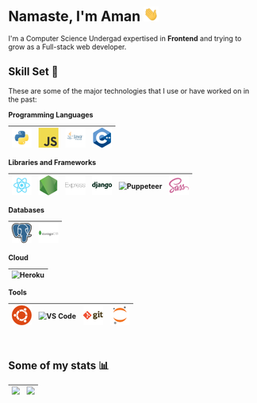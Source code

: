 
<h1>Namaste, I'm Aman <img  src="https://raw.githubusercontent.com/ABSphreak/ABSphreak/master/gifs/Hi.gif" width="30px"></h1>

I'm a Computer Science Undergad expertised in **Frontend** and trying to grow as a Full-stack web developer. 

## Skill Set :muscle:

These are some of the major technologies that I use or have worked on in the past:

**Programming Languages**

<img title="Python" alt="Python" width="40px" src="https://raw.githubusercontent.com/github/explore/master/topics/python/python.png" />|<img alt="JS" title="JavaScript" width="40px" src="https://raw.githubusercontent.com/github/explore/master/topics/javascript/javascript.png">|<img title="Java" alt="Java" width="40px" src="https://raw.githubusercontent.com/github/explore/master/topics/java/java.png">|<img title="C++" alt="C++" width="40px" src="https://raw.githubusercontent.com/github/explore/master/topics/cpp/cpp.png">|
|--|--|--|--|

**Libraries and Frameworks**

<img title="React" alt="React" width="40px" src="https://raw.githubusercontent.com/github/explore/master/topics/react/react.png">|<img title="Nodejs" alt="Nodejs" width="40px" src="https://raw.githubusercontent.com/github/explore/master/topics/nodejs/nodejs.png">|<img title="Express" alt="Express" width="40px" src="https://raw.githubusercontent.com/github/explore/master/topics/express/express.png">|<img title="Django" alt="Django" width="40px" src="https://raw.githubusercontent.com/github/explore/master/topics/django/django.png">|<img title="Puppeteer" alt="Puppeteer" width="40px" src="https://user-images.githubusercontent.com/10379601/29446482-04f7036a-841f-11e7-9872-91d1fc2ea683.png">|<img title="SASS" alt="SASS" width="40px" src="https://raw.githubusercontent.com/github/explore/master/topics/sass/sass.png">
|--|--|--|--|--|--|



**Databases**

<img title="postgreSQL" alt="postgreSQL" width="40px" src="https://raw.githubusercontent.com/github/explore/master/topics/postgresql/postgresql.png">|<img title="MongoDB" alt="MongoDB" width="40px" src="https://raw.githubusercontent.com/github/explore/master/topics/mongodb/mongodb.png">
|--|--|


**Cloud**

<img title="Heroku" alt="Heroku" width="40px" src="https://img.icons8.com/color/48/000000/heroku.png">|
|--|

**Tools**

<img title="Ubuntu" alt="Ubuntu" width="40px" src="https://raw.githubusercontent.com/github/explore/master/topics/ubuntu/ubuntu.png">|<img title="VS Code" alt="VS Code" width="40px" src="https://img.icons8.com/fluent/48/000000/visual-studio-code-2019.png">|<img title="git" alt="git" width="40px" src="https://raw.githubusercontent.com/github/explore/master/topics/git/git.png">|<img title="Jupyter Notebook" alt="Jupyter" width="40px" src="https://raw.githubusercontent.com/github/explore/master/topics/jupyter-notebook/jupyter-notebook.png">
|--|--|--|--|
<br>

## Some of my stats :bar_chart:

<img src="https://github-readme-stats.vercel.app/api?username=MrAman007&show_icons=true&theme=radical&include_all_commits=true">|<img src="https://github-readme-stats.vercel.app/api/top-langs/?username=MrAman007&layout=compact&theme=radical">
|--|--|


<br>
